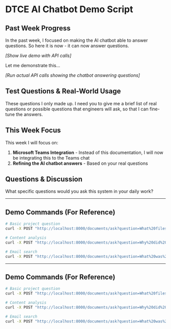 # DTCE AI Chatbot Demo Script

## Past Week Progress
In the past week, I focused on making the AI chatbot able to answer questions. So here it is now - it can now answer questions.

*[Show live demo with API calls]*

Let me demonstrate this...

*[Run actual API calls showing the chatbot answering questions]*

## Test Questions & Real-World Usage
These questions I only made up. I need you to give me a brief list of real questions or possible questions that engineers will ask, so that I can fine-tune the answers.

## This Week Focus
This week I will focus on:
1. **Microsoft Teams Integration** - Instead of this documentation, I will now be integrating this to the Teams chat
2. **Refining the AI chatbot answers** - Based on your real questions

## Questions & Discussion
What specific questions would you ask this system in your daily work?

---

## Demo Commands (For Reference)
```bash
# Basic project question
curl -X POST "http://localhost:8000/documents/ask?question=What%20files%20are%20in%20project%20219200" | jq '.answer'

# Content analysis
curl -X POST "http://localhost:8000/documents/ask?question=Why%20did%20the%20project%20not%20proceed" | jq '.answer'

# Email search
curl -X POST "http://localhost:8000/documents/ask?question=What%20was%20discussed%20in%20the%20DMT%20emails" | jq '.answer'
```

---

## Demo Commands (For Reference)
```bash
# Basic project question
curl -X POST "http://localhost:8000/documents/ask?question=What%20files%20are%20in%20project%20219200" | jq '.answer'

# Content analysis
curl -X POST "http://localhost:8000/documents/ask?question=Why%20did%20the%20project%20not%20proceed" | jq '.answer'

# Email search
curl -X POST "http://localhost:8000/documents/ask?question=What%20was%20discussed%20in%20the%20DMT%20emails" | jq '.answer'
```

